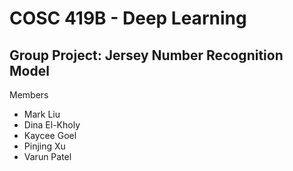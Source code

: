 # COSC 419B - Deep Learning

## Group Project: Jersey Number Recognition Model

Members

- Mark Liu
- Dina El-Kholy
- Kaycee Goel
- Pinjing Xu
- Varun Patel
